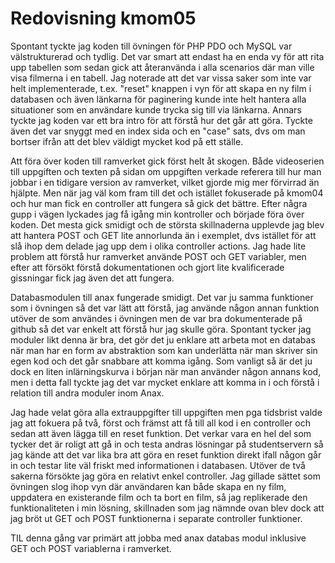 ---
---
Redovisning kmom05
=========================

Spontant tyckte jag koden till övningen för PHP PDO och MySQL var välstrukturerad och tydlig. Det var smart att endast ha en enda vy för att rita upp tabellen som sedan gick att återanvända i alla scenarios där man ville visa filmerna i en tabell. Jag noterade att det var vissa saker som inte var helt implementerade, t.ex. "reset" knappen i vyn för att skapa en ny film i databasen och även länkarna för paginering kunde inte helt hantera alla situationer som en användare kunde trycka sig till via länkarna. Annars tyckte jag koden var ett bra intro för att förstå hur det går att göra. Tyckte även det var snyggt med en index sida och en "case" sats, dvs om man bortser ifrån att det blev väldigt mycket kod på ett ställe.

Att föra över koden till ramverket gick först helt åt skogen. Både videoserien till uppgiften och texten på sidan om uppgiften verkade referera till hur man jobbar i en tidigare version av ramverket, vilket gjorde mig mer förvirrad än hjälpte. Men när jag väl kom fram till det och istället fokuserade på kmom04 och hur man fick en controller att fungera så gick det bättre. Efter några gupp i vägen lyckades jag få igång min kontroller och började föra över koden. Det mesta gick smidigt och de största skillnaderna upplevde jag blev att hantera POST och GET lite annorlunda än i exemplet, dvs istället för att slå ihop dem delade jag upp dem i olika controller actions. Jag hade lite problem att förstå hur ramverket använde POST och GET variabler, men efter att försökt förstå dokumentationen och gjort lite kvalificerade gissningar fick jag även det att fungera. 

Databasmodulen till anax fungerade smidigt. Det var ju samma funktioner som i övningen så det var lätt att förstå, jag använde någon annan funktion utöver de som användes i övningen men de var bra dokumenterade på github så det var enkelt att förstå hur jag skulle göra. Spontant tycker jag moduler likt denna är bra, det gör det ju enklare att arbeta mot en databas när man har en form av abstraktion som kan underlätta när man skriver sin egen kod och det går snabbare att komma igång. Som vanligt så är det ju dock en liten inlärningskurva i början när man använder någon annans kod, men i detta fall tyckte jag det var mycket enklare att komma in i och förstå i relation till andra moduler inom Anax.

Jag hade velat göra alla extrauppgifter till uppgiften men pga tidsbrist valde jag att fokuera på två, först och främst att få till all kod i en controller och sedan att även lägga till en reset funktion. Det verkar vara en hel del som tycker det är roligt att gå in och testa andras lösningar på studentservern så jag kände att det var lika bra att göra en reset funktion direkt ifall någon går in och testar lite väl friskt med informationen i databasen. Utöver de två sakerna försökte jag göra en relativt enkel controller. 
Jag gillade sättet som övningen slog ihop vyn där användaren kan både skapa en ny film, uppdatera en existerande film och ta bort en film, så jag replikerade den funktionaliteten i min lösning, skillnaden som jag nämnde ovan blev dock att jag bröt ut GET och POST funktionerna i separate controller funktioner.

TIL denna gång var primärt att jobba med anax databas modul inklusive GET och POST variablerna i ramverket.   
